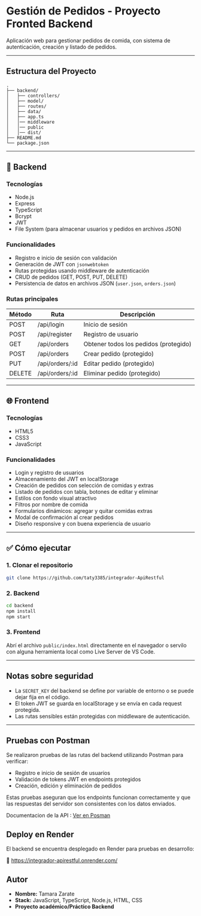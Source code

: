 
#  Gestión de Pedidos - Proyecto Fronted  Backend 

Aplicación web para gestionar pedidos de comida, con sistema de autenticación, creación y listado de pedidos.

---

##  Estructura del Proyecto

```
.
├── backend/
│   ├── controllers/
│   ├── model/
│   ├── routes/
│   ├── data/
│   ├── app.ts 
│   │── middleware 
│   │── public 
│   │── dist/
├── README.md
└── package.json
```

---

## 🔧 Backend

### Tecnologías

- Node.js
- Express
- TypeScript
- Bcrypt
- JWT
- File System (para almacenar usuarios y pedidos en archivos JSON)

### Funcionalidades

- Registro e inicio de sesión con validación
- Generación de JWT con `jsonwebtoken`
- Rutas protegidas usando middleware de autenticación
- CRUD de pedidos (GET, POST, PUT, DELETE)
- Persistencia de datos en archivos JSON (`user.json`, `orders.json`)

### Rutas principales

| Método | Ruta              | Descripción                         |
|--------|-------------------|-------------------------------------|
| POST   | /api/login        | Inicio de sesión                    |
| POST   | /api/register     | Registro de usuario                 |
| GET    | /api/orders       | Obtener todos los pedidos (protegido) |
| POST   | /api/orders       | Crear pedido (protegido)            |
| PUT    | /api/orders/:id   | Editar pedido (protegido)           |
| DELETE | /api/orders/:id   | Eliminar pedido (protegido)         |

---

## 🌐 Frontend

### Tecnologías

- HTML5
- CSS3
- JavaScript 

### Funcionalidades

- Login y registro de usuarios
- Almacenamiento del JWT en localStorage
- Creación de pedidos con selección de comidas y extras
- Listado de pedidos con tabla, botones de editar y eliminar
- Estilos con fondo visual atractivo
- Filtros por nombre de comida
- Formularios dinámicos: agregar y quitar comidas extras
- Modal de confirmación al crear pedidos
- Diseño responsive y con buena experiencia de usuario

---

## ✅ Cómo ejecutar

### 1. Clonar el repositorio

```bash
git clone https://github.com/taty3385/integrador-ApiRestful

```

### 2. Backend

```bash
cd backend
npm install
npm start
```

### 3. Frontend

Abrí el archivo `public/index.html` directamente en el navegador o servilo con alguna herramienta local como Live Server de VS Code.

---

##  Notas sobre seguridad

- La `SECRET_KEY` del backend se define por variable de entorno o se puede dejar fija en el código.
- El token JWT se guarda en localStorage y se envía en cada request protegida.
- Las rutas sensibles están protegidas con middleware de autenticación.

---

##  Pruebas con Postman

Se realizaron pruebas de las rutas del backend utilizando Postman para verificar:

- Registro e inicio de sesión de usuarios
- Validación de tokens JWT en endpoints protegidos
- Creación, edición y eliminación de pedidos

Estas pruebas aseguran que los endpoints funcionan correctamente y que las respuestas del servidor son consistentes con los datos enviados.

Documentacion de la API :  [Ver en Posman](https://documenter.getpostman.com/view/39239967/2sB34ZqPvw
)

##  Deploy en Render

El backend se encuentra desplegado en Render para pruebas en desarrollo:

🔗 https://integrador-apirestful.onrender.com/



##  Autor

- **Nombre:** Tamara Zarate
- **Stack:** JavaScript, TypeScript, Node.js, HTML, CSS
- **Proyecto académico/Práctico  Backend**
